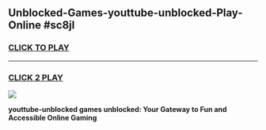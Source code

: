 
## Unblocked-Games-youttube-unblocked-Play-Online #sc8jl
<h3>
<a href="https://news.freeplayer.one?title=youttube-unblocked&ref=3">CLICK TO PLAY</a></h3>
<hr>

<h3>
<a href="https://news.freeplayer.one?title=youttube-unblocked&ref=3">CLICK 2 PLAY</a>
  
</h3>

<a href="https://news.freeplayer.one?title=youttube-unblocked&ref=3"><img src="https://clearcache.store/games.png"></a>


**youttube-unblocked games unblocked: Your Gateway to Fun and Accessible Online Gaming**
